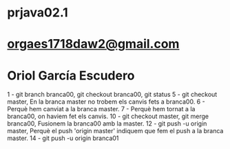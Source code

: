 # prjava02.1
# orgaes1718daw2@gmail.com
# Oriol García Escudero

1 - git branch branca00, git checkout branca00, git status 
5 - git checkout master, En la branca master no trobem els canvis fets a branca00. 
6 - Perquè hem canviat a la branca master. 
7 - Perquè hem tornat a la branca00, on haviem fet els canvis.
10 - git checkout master, git merge branca00, Fusionem la branca00 amb la master.
12 - git push -u origin master, Perquè el push 'origin master' indiquem que fem el push a la branca master.
14 - git push -u origin branca01
